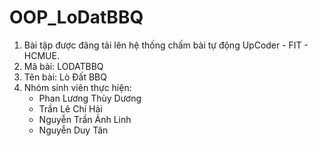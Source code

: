 # OOP_LoDatBBQ
1. Bài tập được đăng tải lên hệ thống chấm bài tự động UpCoder - FIT - HCMUE.
2. Mã bài: LODATBBQ
3. Tên bài: Lò Đất BBQ
4. Nhóm sinh viên thực hiện:
     - Phan Lương Thùy Dương
     - Trần Lê Chí Hải
     - Nguyễn Trần Ánh Linh
     - Nguyễn Duy Tân
